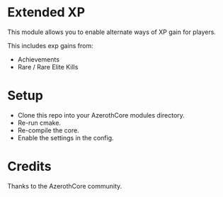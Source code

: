 # Extended XP
This module allows you to enable alternate ways of XP gain for players.

This includes exp gains from:
- Achievements
- Rare / Rare Elite Kills

# Setup
- Clone this repo into your AzerothCore modules directory.
- Re-run cmake.
- Re-compile the core.
- Enable the settings in the config.

# Credits

Thanks to the AzerothCore community.